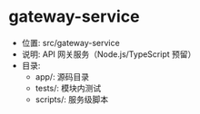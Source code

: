 # gateway-service

- 位置: src/gateway-service
- 说明: API 网关服务（Node.js/TypeScript 预留）
- 目录:
  - app/: 源码目录
  - tests/: 模块内测试
  - scripts/: 服务级脚本
